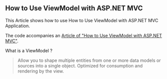  
 How to Use ViewModel with ASP.NET MVC
 -------------------------------------
  
  This Article shows how to use How to Use ViewModel with ASP.NET MVC Application.
  
  The code accompanies an [Article of "How to Use ViewModel with ASP.NET MVC"](http://sampathloku.blogspot.com/2012/10/how-to-use-viewmodel-with-aspnet-mvc.html).
  
  What is a ViewModel ?
  
  > Allow you to shape multiple entities from one or more data models or sources into a single object.
  > Optimized for consumption and rendering by the view.
